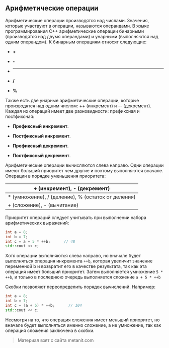 ## Арифметические операции

Арифметические операции производятся над числами. Значения, которые участвуют в операции, называются операндами. В языке программирования C++ арифметические операции бинарными (производятся над двумя операндами) и унарными (выполняются над одним операндом). К бинарным операциям относят следующие:

- **+**

- **-**

- *****

- **/**

- **%**

Также есть две унарные арифметические операции, которые производятся над одним числом: ++ (инкремент) и -- (декремент). Каждая из операций имеет две разновидности: префиксная и постфиксная:

- **Префиксный инкремент**.

- **Постфиксный инкремент**.

- **Префиксный декремент**.

- **Постфиксный декремент**.

Арифметические операции вычисляются слева направо. Одни операции имеют больший приоритет чем другие и поэтому выполняются вначале. Операции в порядке уменьшения приоритета:

| + (инкремент), - (декремент)                       |
|----------------------------------------------------|
| * (умножение), / (деление), % (остаток от деления) |
| + (сложение), - (вычитание)                        |
Приоритет операций следует учитывать при выполнении набора арифметических выражений:

```cpp
int a = 8;
int b = 7;
int c = a + 5 * ++b;      // 48
std::cout << c;
```

Хотя операции выполняются слева направо, но вначале будет выполняться операция инкремента `++b`, которая увеличит значение переменной b и возвратит его в качестве результата, так как эта операция имеет больший приоритет. Затем выполняется умножение `5 * ++b`, и только в последнюю очередь выполняется сложение `a + 5 * ++b`

Скобки позволяют переопределить порядок вычислений. Например:

```cpp
int a = 8;
int b = 7;
int c = (a + 5) * ++b;      // 104
std::cout << c;
```

Несмотря на то, что операция сложения имеет меньший приоритет, но вначале будет выполняться именно сложение, а не умножение, так как операция сложения заключена в скобки.


> Материал взят с сайта metanit.com